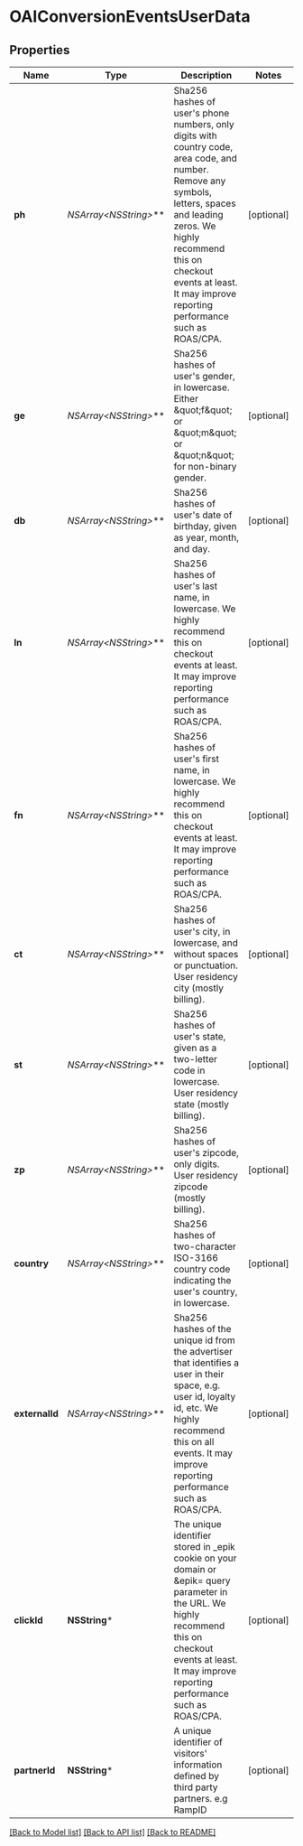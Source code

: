 # OAIConversionEventsUserData

## Properties
Name | Type | Description | Notes
------------ | ------------- | ------------- | -------------
**ph** | **NSArray&lt;NSString*&gt;*** | Sha256 hashes of user&#39;s phone numbers, only digits with country code, area code, and number. Remove any symbols, letters, spaces and leading zeros. We highly recommend this on checkout events at least. It may improve reporting performance such as ROAS/CPA. | [optional] 
**ge** | **NSArray&lt;NSString*&gt;*** | Sha256 hashes of user&#39;s gender, in lowercase. Either \&quot;f\&quot; or \&quot;m\&quot; or \&quot;n\&quot; for non-binary gender. | [optional] 
**db** | **NSArray&lt;NSString*&gt;*** | Sha256 hashes of user&#39;s date of birthday, given as year, month, and day. | [optional] 
**ln** | **NSArray&lt;NSString*&gt;*** | Sha256 hashes of user&#39;s last name, in lowercase. We highly recommend this on checkout events at least. It may improve reporting performance such as ROAS/CPA. | [optional] 
**fn** | **NSArray&lt;NSString*&gt;*** | Sha256 hashes of user&#39;s first name, in lowercase. We highly recommend this on checkout events at least. It may improve reporting performance such as ROAS/CPA. | [optional] 
**ct** | **NSArray&lt;NSString*&gt;*** | Sha256 hashes of user&#39;s city, in lowercase, and without spaces or punctuation. User residency city (mostly billing). | [optional] 
**st** | **NSArray&lt;NSString*&gt;*** | Sha256 hashes of user&#39;s state, given as a two-letter code in lowercase. User residency state (mostly billing). | [optional] 
**zp** | **NSArray&lt;NSString*&gt;*** | Sha256 hashes of user&#39;s zipcode, only digits. User residency zipcode (mostly billing). | [optional] 
**country** | **NSArray&lt;NSString*&gt;*** | Sha256 hashes of two-character ISO-3166 country code indicating the user&#39;s country, in lowercase. | [optional] 
**externalId** | **NSArray&lt;NSString*&gt;*** | Sha256 hashes of the unique id from the advertiser that identifies a user in their space, e.g. user id, loyalty id, etc. We highly recommend this on all events. It may improve reporting performance such as ROAS/CPA. | [optional] 
**clickId** | **NSString*** | The unique identifier stored in _epik cookie on your domain or &amp;epik&#x3D; query parameter in the URL. We highly recommend this on checkout events at least. It may improve reporting performance such as ROAS/CPA. | [optional] 
**partnerId** | **NSString*** | A unique identifier of visitors&#39; information defined by third party partners. e.g RampID | [optional] 

[[Back to Model list]](../README.md#documentation-for-models) [[Back to API list]](../README.md#documentation-for-api-endpoints) [[Back to README]](../README.md)


